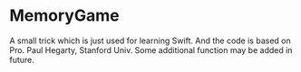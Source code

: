 # MemoryGame
<p>A small trick which is just used for learning Swift. And the code is based on Pro. Paul Hegarty, Stanford Univ. Some additional function may be added in future.</p>
